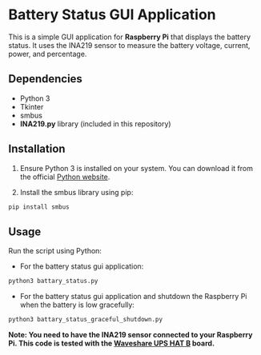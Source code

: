 # Battery Status GUI Application

This is a simple GUI application for **Raspberry Pi** that displays the battery status. It uses the INA219 sensor to measure the battery voltage, current, power, and percentage.

## Dependencies

- Python 3
- Tkinter
- smbus
- **INA219.py** library (included in this repository)

## Installation

1. Ensure Python 3 is installed on your system. You can download it from the official [Python website](https://www.python.org/downloads/).

2. Install the smbus library using pip:

```bash
pip install smbus
```

## Usage
Run the script using Python:

- For the battery status gui application:
```bash
python3 battary_status.py
```

- For the battery status gui application and shutdown the Raspberry Pi when the battery is low gracefully:
```bash
python3 battary_status_graceful_shutdown.py
```

**Note: You need to have the INA219 sensor connected to your Raspberry Pi. This code is tested with the [Waveshare UPS HAT B](https://www.waveshare.com/wiki/UPS_HAT_(B)#Document) board.**
